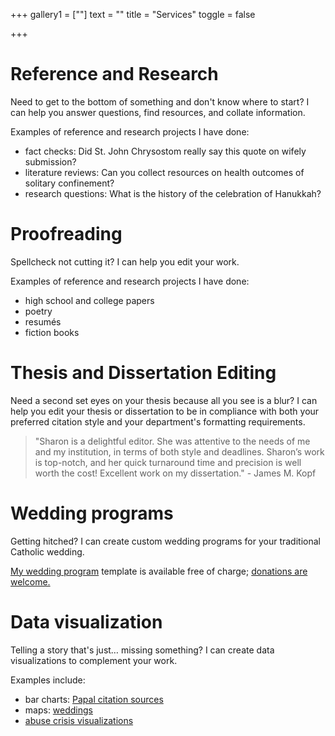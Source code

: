 +++
gallery1 = [""]
text = ""
title = "Services"
toggle = false 

+++

# Reference and Research

Need to get to the bottom of something and don't know where to start? I can help you answer questions, find resources, and collate information. 

Examples of reference and research projects I have done: 

* fact checks: Did St. John Chrysostom really say this quote on wifely submission?  
* literature reviews: Can you collect resources on health outcomes of solitary confinement? 
* research questions: What is the history of the celebration of Hanukkah? 

# Proofreading 

Spellcheck not cutting it? I can help you edit your work. 

Examples of reference and research projects I have done: 

* high school and college papers
* poetry
* resumés
* fiction books

# Thesis and Dissertation Editing

Need a second set eyes on your thesis because all you see is a blur? I can help you edit your thesis or dissertation to be in compliance with both your preferred citation style and your department's formatting requirements. 

> "Sharon is a delightful editor. She was attentive to the needs of me and my institution, in terms of both style and deadlines. Sharon’s work is top-notch, and her quick turnaround time and precision is well worth the cost! Excellent work on my dissertation." - James M. Kopf

# Wedding programs

Getting hitched? I can create custom wedding programs for your traditional Catholic wedding. 

[My wedding program](https://www.latinmasswedding.com/programs/) template is available free of charge; [donations are welcome.](https://www.paypal.me/Sharon071794) 

# Data visualization

Telling a story that's just… missing something? I can create data visualizations to complement your work. 

Examples include: 

* bar charts: [Papal citation sources](https://sharonkabel.com/papal-documents/) 
* maps: [weddings](https://onepeterfive.com/surveying-sacraments-a-global-snapshot-of-traditional-weddings/)
* [abuse crisis visualizations](https://sharonkabel.com/credibly-accused/) 
